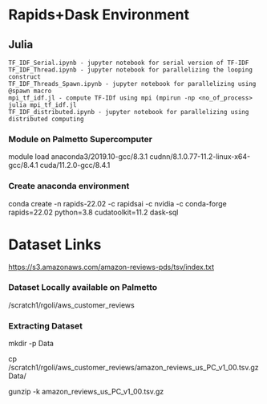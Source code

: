 # Rapids+Dask Environment


## Julia
    TF_IDF_Serial.ipynb - jupyter notebook for serial version of TF-IDF
    TF_IDF_Thread.ipynb - jupyter notebook for parallelizing the looping construct
    TF_IDF_Threads_Spawn.ipynb - jupyter notebook for parallelizing using @spawn macro
    mpi_tf_idf.jl - compute TF-IDf using mpi (mpirun -np <no_of_process> julia mpi_tf_idf.jl
    TF_IDF_distributed.ipynb - jupyter notebook for parallelizing using distributed computing
    
### Module on Palmetto Supercomputer

module load anaconda3/2019.10-gcc/8.3.1 cudnn/8.1.0.77-11.2-linux-x64-gcc/8.4.1 cuda/11.2.0-gcc/8.4.1

### Create anaconda environment

conda create -n rapids-22.02 -c rapidsai -c nvidia -c conda-forge rapids=22.02 python=3.8 cudatoolkit=11.2 dask-sql

# Dataset Links
https://s3.amazonaws.com/amazon-reviews-pds/tsv/index.txt

### Dataset Locally available on Palmetto
/scratch1/rgoli/aws_customer_reviews

### Extracting Dataset
mkdir -p Data

cp /scratch1/rgoli/aws_customer_reviews/amazon_reviews_us_PC_v1_00.tsv.gz Data/

gunzip -k amazon_reviews_us_PC_v1_00.tsv.gz
